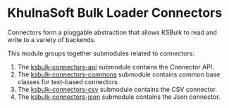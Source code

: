 # KhulnaSoft Bulk Loader Connectors

Connectors form a pluggable abstraction that allows KSBulk to read and write to a variety of
backends.

This module groups together submodules related to connectors:

1. The [ksbulk-connectors-api](./api) submodule contains the Connector API.
2. The [ksbulk-connectors-commons](./commons) submodule contains common base classes for text-based
   connectors.
3. The [ksbulk-connectors-csv](./csv) submodule contains the CSV connector.
4. The [ksbulk-connectors-json](./json) submodule contains the Json connector.
